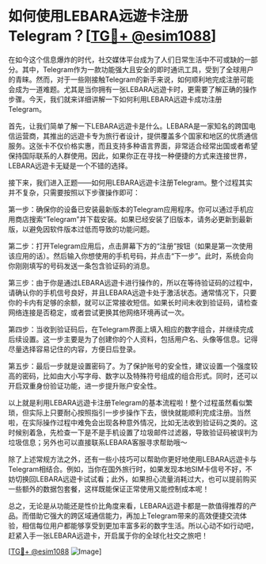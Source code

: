 # 如何使用LEBARA远遊卡注册Telegram？[[TG💪+ @esim1088](https://t.me/s/esim1088)]

在如今这个信息爆炸的时代，社交媒体平台成为了人们日常生活中不可或缺的一部分。其中，Telegram作为一款功能强大且安全的即时通讯工具，受到了全球用户的青睐。然而，对于一些刚接触Telegram的新手来说，如何顺利地完成注册可能会成为一道难题。尤其是当你拥有一张LEBARA远遊卡时，更需要了解正确的操作步骤。今天，我们就来详细讲解一下如何利用LEBARA远遊卡成功注册Telegram。

首先，让我们简单了解一下LEBARA远遊卡是什么。LEBARA是一家知名的跨国电信运营商，其推出的远遊卡专为旅行者设计，提供覆盖多个国家和地区的优质通信服务。这张卡不仅价格实惠，而且支持多种语言界面，非常适合经常出国或者希望保持国际联系的人群使用。因此，如果你正在寻找一种便捷的方式来连接世界，LEBARA远遊卡无疑是一个不错的选择。

接下来，我们进入正题——如何用LEBARA远遊卡注册Telegram。整个过程其实并不复杂，只需要按照以下步骤操作即可：

第一步：确保你的设备已安装最新版本的Telegram应用程序。你可以通过手机应用商店搜索“Telegram”并下载安装。如果已经安装了旧版本，请务必更新到最新版，以避免因软件版本过低而导致的功能问题。

第二步：打开Telegram应用后，点击屏幕下方的“注册”按钮（如果是第一次使用该应用的话）。然后输入你想使用的手机号码，并点击“下一步”。此时，系统会向你刚刚填写的号码发送一条包含验证码的消息。

第三步：由于你是通过LEBARA远遊卡进行操作的，所以在等待验证码的过程中，请确认你的手机信号良好，并且LEBARA远遊卡处于激活状态。通常情况下，只要你的卡内有足够的余额，就可以正常接收短信。如果长时间未收到验证码，请检查网络连接是否稳定，或者尝试更换其他网络环境再试一次。

第四步：当收到验证码后，在Telegram界面上填入相应的数字组合，并继续完成后续设置。这一步主要是为了创建你的个人资料，包括用户名、头像等信息。记得尽量选择容易记住的内容，方便日后登录。

第五步：最后一步就是设置密码了。为了保护账号的安全性，建议设置一个强度较高的密码，比如由大小写字母、数字以及特殊符号组成的组合形式。同时，还可以开启双重身份验证功能，进一步提升账户安全性。

以上就是利用LEBARA远遊卡注册Telegram的基本流程啦！整个过程虽然看似繁琐，但实际上只要耐心按照指引一步步操作下去，很快就能顺利完成注册。当然啦，在实际操作过程中难免会出现各种意外情况，比如无法收到验证码之类的。这时候别着急，先检查一下是不是手机设置了垃圾邮件过滤器，导致验证码被误判为垃圾信息；另外也可以直接联系LEBARA客服寻求帮助哦～

除了上述常规方法之外，还有一些小技巧可以帮助你更好地使用LEBARA远遊卡与Telegram相结合。例如，当你在国外旅行时，如果发现本地SIM卡信号不好，不妨切换回LEBARA远遊卡试试看；此外，如果担心流量消耗过大，也可以提前购买一些额外的数据包套餐，这样既能保证正常使用又能控制成本呢！

总之，无论是从功能还是性价比角度来看，LEBARA远遊卡都是一款值得推荐的产品。而借助它强大的跨区域通信能力，再加上Telegram带来的高效便捷交流体验，相信每位用户都能够享受到更加丰富多彩的数字生活。所以心动不如行动吧，赶紧入手一张LEBARA远遊卡，开启属于你的全球化社交之旅吧！

[[TG💪+ @esim1088](https://t.me/s/esim1088) ![Image](https://i.postimg.cc/4NQfJmqS/Snipaste-2025-05-13-00-14-12.png)]